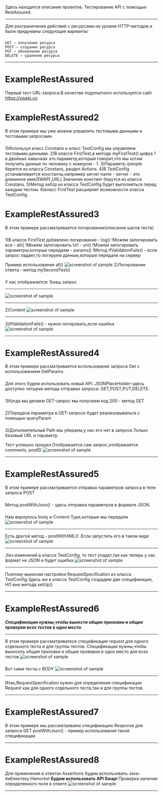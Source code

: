 Здесь находится описание проектов. Тестирование API с помощью RestAssured.
***
Для разграничения действий с ресурсами на уровне HTTP-методов и были придуманы следующие варианты:
###
	GET — получение ресурса
	POST — создание ресурса
	PUT — обновление ресурса
	DELETE — удаление ресурса
***
ExampleRestAssured 
=====================
Первый тест URL-запроса.В качестве подопытного используется сайт https://swapi.co
###
ExampleRestAssured2 
=====================
В этом примере мы уже можем управлять тестовыми данными и тестовыми запросами.
###
1)Используя класс Constans и класс TestConfig мы управляем тестовыми данными.
2)В классе FirstTest,в методе myFirstTest() цифра 1 в двойных кавычках это параметр,который говорит,что мы хотим получить данные по человеку с номером - 1.
3)Параметр /people берется из класса Constans, раздел Actions.
4)В TestConfig устанавливается константы,например server name - server  - это доманное имя(SWAPI_URL).Значения констант берутся из класса Constans.
5)Метод setUp из класса TestConfig будет выполняться перед каждым тестом.
6)класс FirstTest расширяет возможности класса TestConfig.

ExampleRestAssured3
=====================
В этом примере рассматривается логирование(описание шагов теста)
###
1)В классе FirstTest добавлено логирование - log()
!Можем залогировать все - all()
!Можем залогировать Url - uri()
!Можем залогировать параметры,которые передаем - params()
!Метод ifValidationFails() - если запрос падает,то логируем данные,которые передали на сервер

Пример использования all()
![screenshot of sample](https://github.com/VikaIRaznoe/RestAssuredQA/blob/master/Images/logirovanie.png)
2)Логирование ответа - метод mySecondTest()
###
У нас отображается: 
1)наш запрос
***
![screenshot of sample](https://github.com/VikaIRaznoe/RestAssuredQA/blob/master/Images/logirovanie_2.png)
***
2)Content
![screenshot of sample](https://github.com/VikaIRaznoe/RestAssuredQA/blob/master/Images/logorovanie_3.png)
***
3)ifValidationFails() - нужно логировать,если ошибка
![screenshot of sample](https://github.com/VikaIRaznoe/RestAssuredQA/blob/master/Images/logirovanie_4.png)
***
ExampleRestAssured4
=====================
В этом примере рассматривается использование запроса Get с использованием GetParams
###
Для этого будем использовать новый API: JSONPlaceHolder-здесь доступно четырке метода отправки запроса: GET,POST,PUT,DELETE.
###
1)Когда мы делаем GET-запрос мы получаем код 200 - метод GET
###
2)Передача параметра в GET-запросе будет реализовываться с помощью queryParam
###
3)Дополнительный Path мы убираем,у нас его нет в запросе.Только базовый URL и параметр.

Тест успешно прошел.Отображается сам запрос,отображается  comments, postID
![screenshot of sample](https://github.com/VikaIRaznoe/RestAssuredQA/blob/master/Images/GET.png)
***
ExampleRestAssured5
=====================
В этом примере рассматривается отправка параметров запроса в теле запроса POST 
###
Метод postWithJson() - здесь отправка параметров в формате JSON.
###
Нам вернулось body и Content-Type,которые мы передали
![screenshot of sample](https://github.com/VikaIRaznoe/RestAssuredQA/blob/master/Images/POST_JSON_BODY.png)
***
Есть другой метод - postWithXML() .Если запустить его в таком виде
![screenshot of sample](https://github.com/VikaIRaznoe/RestAssuredQA/blob/master/Images/POST_XML_BODY.png)
***
,без изменений в классе TestConfig, то тест упадет,так как теперь у нас формат не JSON и будет ошибка
![screenshot of sample](https://github.com/VikaIRaznoe/RestAssuredQA/blob/master/Images/POST_XML_BODY_ERROR.png)
***
Поэтому вынесим настройки RequestSpecification из класса TestConfig.Здесь же в классе TestConfig создадим две спецификации, НО вне метода setUp()
***
ExampleRestAssured6
=====================
***Спецификации нужны,чтобы вынести общие признаки и общие проверки всех тестов в одно место.***
***
В этом примере рассматриватеся спецификация request для одного отдельного теста и для группы тестов.
Спецификации нужны,чтобы выносить общие признаки и общие проверки в одно место для всех тестов
![screenshot of sample](https://github.com/VikaIRaznoe/RestAssuredQA/blob/master/Images/TestConfig_RequestSpecification_Multipluy.png)
###
Вот сами тесты с BODY
![screenshot of sample](https://github.com/VikaIRaznoe/RestAssuredQA/blob/master/Images/POST_JSON-XML_BODY.png)
***
Итак,RequestSpecification нужен для определения спецификации Request как для одного отдельного теста,так и для группы тестов.
***
ExampleRestAssured7
=====================
В этом примере мы рассматриваем спецификацию Response для запроса GET
postWithJson() - пример использования такой спецификации
***
ExampleRestAssured8
=====================
Для применения в ответах Assertions будем использовать Java-библиотеку Hamcrest
**Будем использовать API Swapi**
Проверка наличия определенного поля в ответе
![screenshot of sample](https://github.com/VikaIRaznoe/RestAssuredQA/blob/master/Images/BASE_PECIFICATION_SWAPI.png)
***


